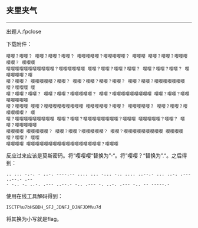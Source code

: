 ## 夹里夹气

***

出题人:fpclose

下载附件：

```
嘤嘤？嘤嘤？ 嘤嘤？嘤嘤？嘤嘤？ 嘤嘤嘤嘤嘤？嘤嘤嘤嘤嘤？ 嘤嘤嘤 嘤嘤？嘤嘤？嘤嘤嘤嘤嘤？ 嘤嘤嘤
嘤嘤嘤嘤嘤嘤嘤嘤嘤嘤嘤？嘤嘤嘤嘤嘤嘤 嘤嘤？嘤嘤？嘤嘤？嘤嘤？ 嘤嘤？嘤嘤？嘤嘤？ 嘤嘤嘤嘤嘤？嘤
嘤？嘤嘤？ 嘤嘤嘤嘤嘤？嘤嘤？ 嘤嘤？嘤嘤？嘤嘤？嘤嘤？ 嘤嘤？嘤嘤？嘤嘤嘤嘤嘤嘤嘤嘤？嘤嘤嘤 嘤
嘤？嘤嘤？嘤嘤？ 嘤嘤？嘤嘤？嘤嘤嘤嘤嘤？ 嘤嘤？嘤嘤嘤嘤嘤嘤嘤嘤嘤 嘤嘤？嘤嘤？嘤嘤嘤嘤嘤嘤嘤
嘤？嘤嘤嘤 嘤嘤？嘤嘤嘤嘤嘤嘤嘤嘤嘤 嘤嘤嘤嘤嘤？嘤嘤？ 嘤嘤嘤嘤嘤？ 嘤嘤？嘤嘤？嘤嘤嘤嘤嘤？ 嘤
嘤？嘤嘤嘤嘤嘤嘤嘤嘤嘤 嘤嘤？嘤嘤？嘤嘤嘤嘤嘤嘤嘤嘤？嘤嘤嘤 嘤嘤嘤嘤嘤？嘤嘤？ 嘤嘤？嘤嘤嘤嘤嘤
嘤嘤嘤嘤 嘤嘤嘤嘤嘤？ 嘤嘤？嘤嘤？嘤嘤嘤嘤嘤？ 嘤嘤？嘤嘤嘤嘤嘤嘤嘤嘤嘤 嘤嘤嘤嘤嘤？嘤嘤？ 嘤嘤
嘤嘤嘤嘤 嘤嘤嘤嘤嘤嘤嘤嘤嘤嘤嘤嘤嘤嘤嘤嘤嘤？嘤嘤嘤

```

反应过来应该是莫斯密码。将”嘤嘤嘤“替换为”-“。将”嘤嘤？“替换为”.“。之后得到：

```
.. ... -.-. - ..-. ----.-- .... ... -... -.. .... ..--.- ... ..-. .--- ..--.- .--
- -.. -. ..-. .--- ..--.- -.. .--- -. ..-. .--- -.. -- -----.-
```

使用在线工具解码得到：

```
ISCTF%u7bHSBDH_SFJ_JDNFJ_DJNFJDM%u7d
```

将其换为小写就是flag。






